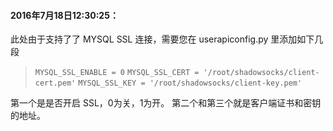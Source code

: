 #### 2016年7月18日12:30:25：

此处由于支持了了 MYSQL SSL 连接，需要您在 userapiconfig.py 里添加如下几段

> `MYSQL_SSL_ENABLE = 0`
> `MYSQL_SSL_CERT = '/root/shadowsocks/client-cert.pem'`
> `MYSQL_SSL_KEY = '/root/shadowsocks/client-key.pem'`

第一个是是否开启 SSL，0为关，1为开。
第二个和第三个就是客户端证书和密钥的地址。